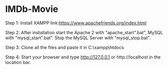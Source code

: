 # IMDb-Movie
Step 1:
Install XAMPP link:https://www.apachefriends.org/index.html

Step 2:
After installation start the Apache 2 with "apache_start".bat", MySQL with "mysql_start".bat". Stop the MySQL Server with "mysql_stop.bat". 

Step 3:
Clone all the files and paste it in C:\xampp\htdocs

Step 4:
Start your browser and type http://127.0.0.1 or http://localhost in the location bar.
